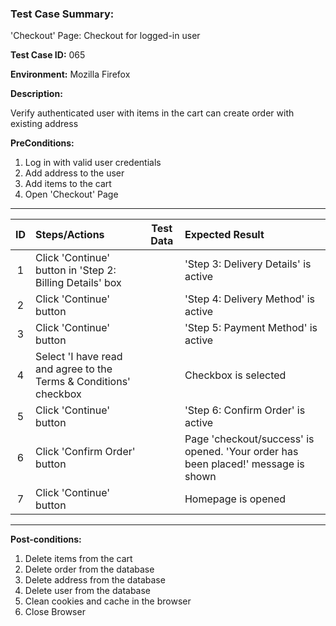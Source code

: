 
### Test Case Summary:

'Checkout' Page: Checkout for logged-in user 

**Test Case ID:** 065

**Environment:** Mozilla Firefox

**Description:**

Verify authenticated user with items in the cart can create order with existing address

**PreConditions:**
1. Log in with valid user credentials
2. Add address to the user
3. Add items to the cart
4. Open 'Checkout' Page
---

|      ID       | Steps/Actions            |  Test Data  | Expected Result |
|:------------:|:------------------------|:---------------:|:---------------|
|1| Click 'Continue' button in 'Step 2: Billing Details' box | | 'Step 3: Delivery Details' is active
|2| Click 'Continue' button | | 'Step 4: Delivery Method' is active
|3| Click 'Continue' button | | 'Step 5: Payment Method' is active
|4| Select 'I have read and agree to the Terms & Conditions' checkbox || Checkbox is selected
|5| Click 'Continue' button || 'Step 6: Confirm Order' is active
|6| Click 'Confirm Order' button || Page 'checkout/success' is opened. 'Your order has been placed!' message is shown
|7| Click 'Continue' button || Homepage is opened
---

**Post-conditions:**
1. Delete items from the cart
2. Delete order from the database
3. Delete address from the database
4. Delete user from the database
5. Clean cookies and cache in the browser
6. Close Browser
